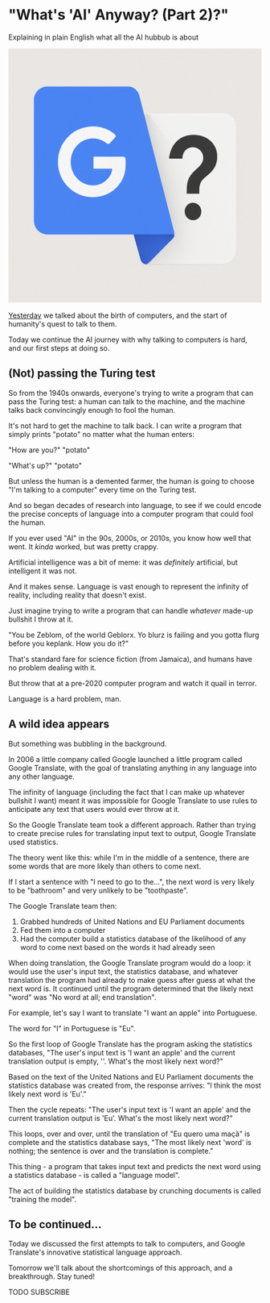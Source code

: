 <!------------------------- REFERENCE LINKS BLOCK ----------------------------------->
[TODO]: some-link
<!----------------------- END REFERENCE LINKS BLOCK --------------------------------->

"What's 'AI' Anyway? (Part 2)?"
===============================
Explaining in plain English what all the AI hubbub is about

![](./images/image.png)

[Yesterday](https://mieubrisse.substack.com/p/whats-ai-anyway-part-1) we talked about the birth of computers, and the start of humanity's quest to talk to them.

Today we continue the AI journey with why talking to computers is hard, and our first steps at doing so.

(Not) passing the Turing test
-----------------------------
So from the 1940s onwards, everyone's trying to write a program that can pass the Turing test: a human can talk to the machine, and the machine talks back convincingly enough to fool the human.

It's not hard to get the machine to talk back. I can write a program that simply prints "potato" no matter what the human enters:

"How are you?" "potato"

"What's up?" "potato"

But unless the human is a demented farmer, the human is going to choose "I'm talking to a computer" every time on the Turing test.

And so began decades of research into language, to see if we could encode the precise concepts of language into a computer program that could fool the human.

If you ever used "AI" in the 90s, 2000s, or 2010s, you know how well that went. It _kinda_ worked, but was pretty crappy. 

Artificial intelligence was a bit of meme: it was _definitely_ artificial, but intelligent it was not.

And it makes sense. Language is vast enough to represent the infinity of reality, including reality that doesn't exist.

Just imagine trying to write a program that can handle _whatever_ made-up bullshit I throw at it.

"You be Zeblom, of the world Geblorx. Yo blurz is failing and you gotta flurg before you keplank. How you do it?"

That's standard fare for science fiction (from Jamaica), and humans have no problem dealing with it.

But throw that at a pre-2020 computer program and watch it quail in terror.

Language is a hard problem, man.

A wild idea appears
-------------------
But something was bubbling in the background.

In 2006 a little company called Google launched a little program called Google Translate, with the goal of translating anything in any language into any other language.

The infinity of language (including the fact that I can make up whatever bullshit I want) meant it was impossible for Google Translate to use rules to anticipate any text that users would ever throw at it.

So the Google Translate team took a different approach. Rather than trying to create precise rules for translating input text to output, Google Translate used statistics.

The theory went like this: while I'm in the middle of a sentence, there are some words that are more likely than others to come next. 

If I start a sentence with "I need to go to the...", the next word is very likely to be "bathroom" and very unlikely to be "toothpaste".

The Google Translate team then:

1. Grabbed hundreds of United Nations and EU Parliament documents
1. Fed them into a computer
1. Had the computer build a statistics database of the likelihood of any word to come next based on the words it had already seen

When doing translation, the Google Translate program would do a loop: it would use the user's input text, the statistics database, and whatever translation the program had already to make guess after guess at what the next word is. It continued until the program determined that the likely next "word" was "No word at all; end translation".

For example, let's say I want to translate "I want an apple" into Portuguese.

The word for "I" in Portuguese is "Eu".

So the first loop of Google Translate has the program asking the statistics databases, "The user's input text is 'I want an apple' and the current translation output is empty, ''. What's the most likely next word?"

Based on the text of the United Nations and EU Parliament documents the statistics database was created from, the response arrives: "I think the most likely next word is 'Eu'."

Then the cycle repeats: "The user's input text is 'I want an apple' and the current translation output is 'Eu'. What's the most likely next word?" 

This loops, over and over, until the translation of "Eu quero uma maçã" is complete and the statistics database says, "The most likely next 'word' is nothing; the sentence is over and the translation is complete."

This thing - a program that takes input text and predicts the next word using a statistics database - is called a "language model".

The act of building the statistics database by crunching documents is called "training the model".

To be continued...
------------------
Today we discussed the first attempts to talk to computers, and Google Translate's innovative statistical language approach.

Tomorrow we'll talk about the shortcomings of this approach, and a breakthrough. Stay tuned!

TODO SUBSCRIBE









<!--
LLMs in your day-to-day
-----------------------
I've been light on specifics to keep this explanation comprehensible. Now I'll paint in just a bit of detail, because it will help you think about your interactions with modern LLMs.

### Context
First, remember how the first Google Translate language models took in the user's input text to translate?

This text is called the "context" (remember how human language is contextual?). Context provides the LLM a basis to start generating output words from.

In ChatGPT, this context starts with the text that you enter at the beginning of a conversation.

But here's the magic: when ChatGPT replies to you, its response _also_ gets included in the context next time you send a message.

In other words, each time you send a message ChatGPT is getting the history of the conversation.

This is how it seems so clever, and attentive. It's running the "Attention Is All There Is" algorithm over the entire chat history at superspeed, picking out what to pay attention to, and generating a response based on the whole conversation you've had.

But not only that. If you've used ChatGPT's "Memories" feature, the context that gets sent to ChatGPT on each generation _also_ includes your memories. This allows ChatGPT to reference them if it's relevant to the conversation.

Only OpenAI know what this actually looks like, but we can guess that a conversation like this...

```
Me: Hey ChatGPT, what's the capital of France?

GPT: Hi Kevin! The capital of France is Paris.

Me: Can I go climbing there?
```

...actually gets sent to the GPT model as something like this:

```
INSTRUCTIONS:
You are a helpful, friendly AI assistant. Your job is assist the user without causing harm to them. You must refuse to assist the user in anything that would cause damage to their own life or the lives of others.

You know certain things about the user, which are included under a section labelled "MEMORIES". You have had a conversation with the user, which is included under "CONVERSATION".

MEMORIES:
- The user's name is Kevin
- The user values short, direct responses
- The user enjoys rock climbing

CONVERSATION:
User: Hey ChatGPT, what's the capital of France?

You: Hi Kevin! The capital of France is Paris.

User: Can I go climbing there?
```

Then, based on that full context, the GPT model generates makes it prediction at the next word, then another, then another until it deems it likely no more words are needed.

The size of the context that an LLM can receive is called its "context window", and it has limits.

GPT-3 had a very small context window - about 1,500 words - which is why you'd see it start to forget things in longer conversations.

The latest LLMs have much bigger context windows. Claude-4 can handle up to 150,000 words, which is about 500 pages of text!
-->

<!------------------ IG POST DESCRIPTION --------------------->
<!--
TODO

👉 Read the full article (link in bio)

#hashtag1 #hashtag2 #hashtag3
-->

<!-------------------- IG STORY TEXT ------------------------->
<!--
TODO
-->

